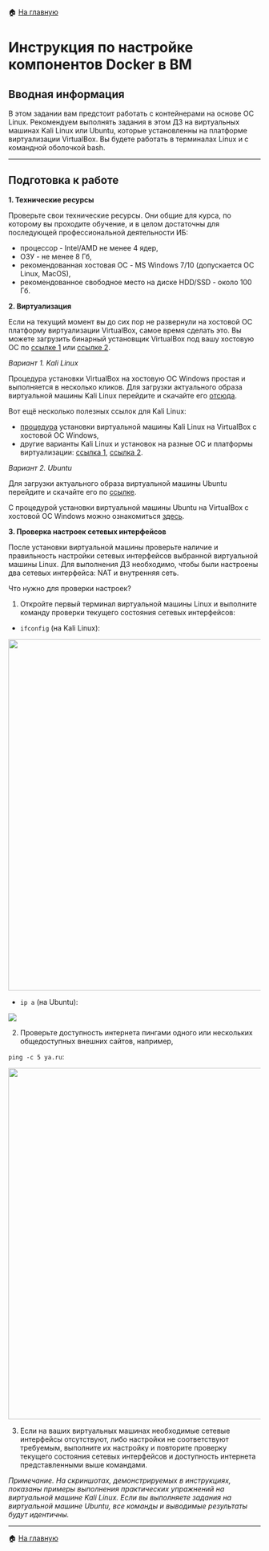 :house: [На главную](https://github.com/netology-code/ipnt-homeworks/blob/main/10-02_new.md)

# Инструкция по настройке компонентов Docker в ВМ

## Вводная информация

В этом задании вам предстоит работать с контейнерами на основе ОС Linux. Рекомендуем выполнять задания в этом ДЗ на виртуальных машинах Kali Linux или Ubuntu, которые установленны на платформе виртуализации VirtualBox. Вы будете работать в терминалах Linux и с командной оболочкой bash.

-----

## Подготовка к работе

**1. Технические ресурсы**

Проверьте свои технические ресурсы. Они общие для курса, по которому вы проходите обучение, и в целом достаточны для последующей профессиональной деятельности ИБ:
- процессор - Intel/AMD не менее 4 ядер,
- ОЗУ - не менее 8 Гб,
- рекомендованная хостовая ОС - MS Windows 7/10 (допускается ОС Linux, MacOS),
- рекомендованное свободное место на диске HDD/SSD - около 100 Гб.

**2. Виртуализация**

Если на текущий момент вы до сих пор не развернули на хостовой ОС платформу виртуализации VirtualBox, самое время сделать это. Вы можете загрузить бинарный установщик VirtualBox под вашу хостовую ОС по [ссылке 1](https://www.virtualbox.org/wiki/Downloads) или [ссылке 2](https://download.virtualbox.org/virtualbox/).

_Вариант 1. Kali Linux_

Процедура установки VirtualBox на хостовую ОС Windows простая и выполняется в несколько кликов. Для загрузки актуального образа виртуальной машины Kali Linux перейдите и скачайте его [отсюда](https://www.kali.org/get-kali/#kali-virtual-machines).

Вот ещё несколько полезных ссылок для Kali Linux:
- [процедура](https://www.kali.org/docs/virtualization/install-virtualbox-guest-vm/) установки виртуальной машины Kali Linux на VirtualBox с хостовой ОС Windows,
- другие варианты Kali Linux и установок на разные ОС и платформы виртуализации: [ссылка 1](https://www.kali.org/get-kali/#kali-platforms), [ссылка 2](https://www.kali.org/docs/virtualization/).

_Вариант 2. Ubuntu_

Для загрузки актуального образа виртуальной машины Ubuntu перейдите и скачайте его по [ссылке](https://ubuntu.com/download/desktop).

С процедурой установки виртуальной машины Ubuntu на VirtualBox с хостовой ОС Windows можно ознакомиться [здесь](https://ubuntu.com/tutorials/how-to-run-ubuntu-desktop-on-a-virtual-machine-using-virtualbox#1-overview).

**3. Проверка настроек сетевых интерфейсов**

После установки виртуальной машины проверьте наличие и правильность настройки сетевых интерфейсов выбранной виртуальной машины Linux. Для выполнения ДЗ необходимо, чтобы были настроены два сетевых интерфейса: NAT и внутренняя сеть. 

Что нужно для проверки настроек?

1. Откройте первый терминал виртуальной машины Linux и выполните команду проверки текущего состояния сетевых интерфейсов:

- `ifconfig` (на Kali Linux):

<img src="https://github.com/netology-code/ibdev-homeworks/blob/master/01_docker_new/pic/ifconfig.png" width="700">

- `ip a` (на Ubuntu):

![](https://github.com/netology-code/ibdev-homeworks/blob/master/01_docker_new/pic/ip%20a.png)

2. Проверьте доступность интернета пингами одного или нескольких общедоступных внешних сайтов, например,

`ping -с 5 ya.ru`:

<img src="https://github.com/netology-code/ibdev-homeworks/blob/master/01_docker_new/pic/ping%20-%D1%81%205%20ya.png" width="700">

3. Если на ваших виртуальных машинах необходимые сетевые интерфейсы отсутствуют, либо настройки не соответствуют требуемым, выполните их настройку и повторите проверку текущего состояния сетевых интерфейсов и доступность интернета представленными выше командами. 

*Примечание. На скриншотах, демонстрируемых в инструкциях, показаны примеры выполнения практических упражнений на виртуальной машине Kali Linux. Если вы выполняете задания на виртуальной машине Ubuntu, все команды и выводимые результаты будут идентичны.*

-----

:house: [На главную](https://github.com/netology-code/ipnt-homeworks/blob/main/10-02_new.md)
